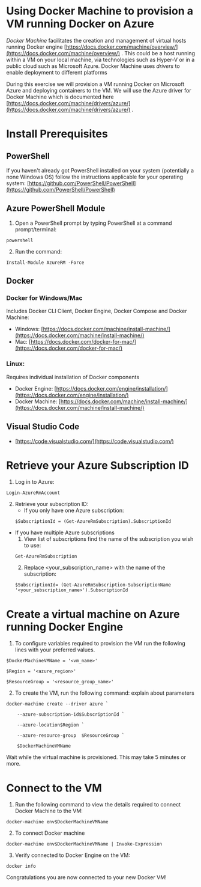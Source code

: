 # Using Docker Machine to provision a VM running Docker on Azure

_Docker Machine_ facilitates the creation and management of virtual hosts running Docker engine [https://docs.docker.com/machine/overview/](https://docs.docker.com/machine/overview/) . This could be a host running within a VM on your local machine, via technologies such as Hyper-V or in a public cloud such as Microsoft Azure. Docker Machine uses _drivers_ to enable deployment to different platforms

During this exercise we will provision a VM running Docker on Microsoft Azure and deploying containers to the VM. We will use the Azure driver for Docker Machine which is documented here [https://docs.docker.com/machine/drivers/azure/](https://docs.docker.com/machine/drivers/azure/) .

# Install Prerequisites

## PowerShell

If you haven't already got PowerShell installed on your system (potentially a none Windows OS) follow the instructions applicable for your operating system: [https://github.com/PowerShell/PowerShell](https://github.com/PowerShell/PowerShell)

## Azure PowerShell Module

1. Open a PowerShell prompt by typing PowerShell at a command prompt/terminal:
```
powershell
```

2. Run the command:

```
Install-Module AzureRM -Force
```
## Docker

### Docker for Windows/Mac

Includes Docker CLI Client, Docker Engine, Docker Compose and Docker Machine:

- Windows: [https://docs.docker.com/machine/install-machine/](https://docs.docker.com/machine/install-machine/)
- Mac: [https://docs.docker.com/docker-for-mac/](https://docs.docker.com/docker-for-mac/)

### Linux:

Requires individual installation of Docker components

- Docker Engine: [https://docs.docker.com/engine/installation/](https://docs.docker.com/engine/installation/)
- Docker Machine: [https://docs.docker.com/machine/install-machine/](https://docs.docker.com/machine/install-machine/)

## Visual Studio Code

- [https://code.visualstudio.com/](https://code.visualstudio.com/)

# Retrieve your Azure Subscription ID

1. Log in to Azure:
```
Login-AzureRmAccount
```
2. Retrieve your subscription ID:
    - If you only have one Azure subscription:
    ```
    $SubscriptionId = (Get-AzureRmSubscription).SubscriptionId
    ```

- If you have multiple Azure subscriptions
    1. View list of subscriptions find the name of the subscription you wish to use:
    ```
    Get-AzureRmSubscription
    ```
    2. Replace <your_subscription_name> with the name of the subscription:
    ```
    $SubscriptionId= (Get-AzureRmSubscription-SubscriptionName '<your_subscription_name>').SubscriptionId
    ```


# Create a virtual machine on Azure running Docker Engine

1. To configure variables required to provision the VM run the following lines with your preferred values. 

```
$DockerMachineVMName = '<vm_name>'

$Region = '<azure_region>'

$ResourceGroup = '<resource_group_name>'
```
2. To create the VM, run the following command: explain about parameters
```
docker-machine create --driver azure `

    --azure-subscription-id$SubscriptionId `

    --azure-location$Region `

    --azure-resource-group  $ResourceGroup `

    $DockerMachineVMName
```
Wait while the virtual machine is provisioned. This may take 5 minutes or more.

# Connect to the VM

1. Run the following command to view the details required to connect Docker Machine to the VM:
```
docker-machine env$DockerMachineVMName
```
2. To connect Docker  machine
```
docker-machine env$DockerMachineVMName | Invoke-Expression
```
3. Verify connected to Docker Engine on the VM:
```
docker info
```

Congratulations you are now connected to your new Docker VM!